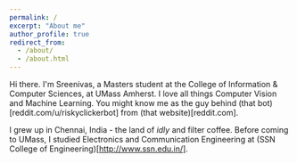 ```yaml
---
permalink: /
excerpt: "About me"
author_profile: true
redirect_from: 
  - /about/
  - /about.html
---
```


Hi there. I'm Sreenivas, a Masters student at the College of Information & Computer Sciences, at UMass Amherst. I love all things Computer Vision and Machine Learning. You might know me as the guy behind (that bot)[reddit.com/u/riskyclickerbot] from (that website)[reddit.com].

I grew up in Chennai, India - the land of _idly_ and filter coffee. Before coming to UMass, I studied Electronics and Communication Engineering at (SSN College of Engineering)[http://www.ssn.edu.in/].
